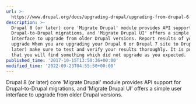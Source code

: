 ```yaml
---
url: >-
  https://www.drupal.org/docs/upgrading-drupal/upgrading-from-drupal-6-or-drupal-7/contributing-to-migrate
description: >-
  Drupal 8 (or later) core 'Migrate Drupal' module provides API support for
  Drupal-to-Drupal migrations, and 'Migrate Drupal UI' offers a simple user
  interface to upgrade from older Drupal versions. Report results of your
  upgrade When you are upgrading your Drupal 6 or Drupal 7 site to Drupal 8 (or
  later) make sure to test and verify your results thoroughly. It is possible
  that you will find something which did not upgrade as you expected.
published_time: '2017-10-15T13:50:36+00:00'
modified_time: '2022-09-23T04:55:50+00:00'
---
```

Drupal 8 (or later) core 'Migrate Drupal' module provides API support for Drupal-to-Drupal migrations, and 'Migrate Drupal UI' offers a simple user interface to upgrade from older Drupal versions. 